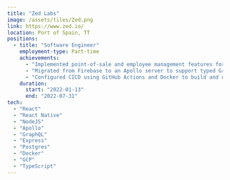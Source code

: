 ```yaml
---
title: "Zed Labs"
image: /assets/tiles/Zed.png
link: https://www.zed.io/
location: Port of Spain, TT
positions:
  - title: "Software Engineer"
    employment-type: Part-time
    achievements:
      - "Implemented point-of-sale and employee management features for merchants to manage e-money payments."
      - "Migrated from Firebase to an Apollo server to support typed GraphQL requests for authentication and wallet transactions."
      - "Configured CICD using GitHub Actions and Docker to build and deploy our server to a staging environment."
    duration:
      start: "2022-01-13"
      end: "2022-07-31"
tech:
  - "React"
  - "React Native"
  - "NodeJS"
  - "Apollo"
  - "GraphQL"
  - "Express"
  - "Postgres"
  - "Docker"
  - "GCP"
  - "TypeScript"
---
```

